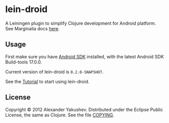 # lein-droid

A Leiningen plugin to simplify Clojure development for Android
platform. See Marginalia docs [here](http://clojure-android.github.io/lein-droid/).

## Usage

First make sure you have [Android SDK](http://developer.android.com/sdk/index.html) 
installed, with the latest Android SDK Build-tools 17.0.0.

Current version of lein-droid is `0.2.0-SNAPSHOT`.

See the
[Tutorial](https://github.com/clojure-android/lein-droid/wiki/Tutorial)
to start using lein-droid.

## License

Copyright © 2012 Alexander Yakushev. Distributed under the Eclipse
Public License, the same as Clojure. See the file
[COPYING](https://github.com/clojure-android/lein-droid/blob/master/COPYING).

